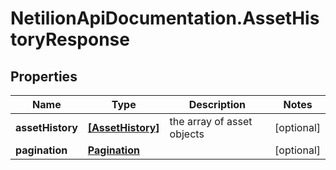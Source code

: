 # NetilionApiDocumentation.AssetHistoryResponse

## Properties
Name | Type | Description | Notes
------------ | ------------- | ------------- | -------------
**assetHistory** | [**[AssetHistory]**](AssetHistory.md) | the array of asset objects | [optional] 
**pagination** | [**Pagination**](Pagination.md) |  | [optional] 


